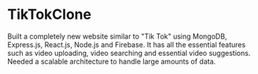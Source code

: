 # TikTokClone

Built a completely new website similar to "Tik Tok" using MongoDB, Express.js, React.js, Node.js and Firebase. It has all the essential features such as video uploading, video searching and essential video suggestions. Needed a scalable architecture to handle large amounts of data. 
